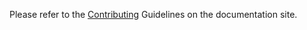 Please refer to the [Contributing](https://pykorone.readthedocs.io/en/latest/development/contributing.html) Guidelines on the documentation site.
